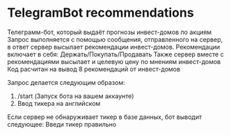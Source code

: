 # TelegramBot recommendations
Телеграмм-бот, который выдаёт прогнозы инвест-домов по акциям  
Запрос выполняется с помощью сообщения, отправленного на сервер, в ответ сервер высылает рекомендации инвест-домов.
Рекомендации включает в себя: Держать/Покупать/Продавать
Также сервер вместе с рекомендациями высылает и целевую цену по мнениям инвест-домов
Код расчитан на вывод 8 рекомендаций от инвест-домов 

Запрос делается следующим образом:
1. /start (Запуск бота на вашем аккаунте)
2. Ввод тикера на английском 


Если сервер не обнаруживает тикер в базе данных, бот выводит следующее: Введи тикер правильно 


